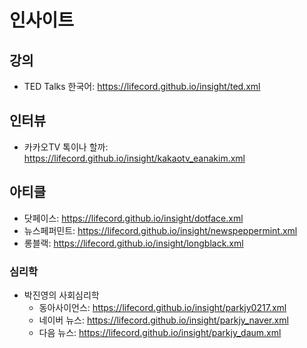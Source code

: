 # 인사이트  

## 강의
- TED Talks 한국어: https://lifecord.github.io/insight/ted.xml  

## 인터뷰
- 카카오TV 톡이나 할까: https://lifecord.github.io/insight/kakaotv_eanakim.xml  

## 아티클
- 닷페이스: https://lifecord.github.io/insight/dotface.xml  
- 뉴스페퍼민트: https://lifecord.github.io/insight/newspeppermint.xml
- 롱블랙: https://lifecord.github.io/insight/longblack.xml

### 심리학
- 박진영의 사회심리학  
  - 동아사이언스: https://lifecord.github.io/insight/parkjy0217.xml  
  - 네이버 뉴스: https://lifecord.github.io/insight/parkjy_naver.xml  
  - 다음 뉴스: https://lifecord.github.io/insight/parkjy_daum.xml  
